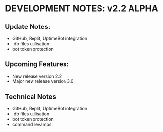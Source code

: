 # DEVELOPMENT NOTES: v2.2 ALPHA

## Update Notes:
- GitHub, Replit, UptimeBot integration
- .db files utilisation
- bot token protection

## Upcoming Features:
- New release version 2.2
- Major new release version 3.0

## Technical Notes
- GitHub, Replit, UptimeBot integration
- .db files utilisation
-  bot token protection
-  command revamps